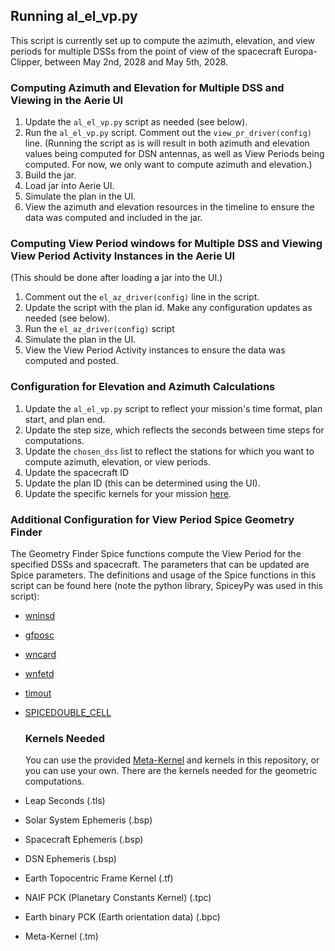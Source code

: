 ## Running al_el_vp.py
This script is currently set up to compute the azimuth, elevation, and view periods for multiple DSSs from the point of view of the spacecraft Europa-Clipper, between May 2nd, 2028 and May 5th, 2028.

### Computing Azimuth and Elevation for Multiple DSS and Viewing in the Aerie UI
1. Update the `al_el_vp.py` script as needed (see below).
2. Run the `al_el_vp.py` script. Comment out the `view_pr_driver(config)` line. (Running the script as is will result in both azimuth and elevation values being computed for DSN antennas, as well as View Periods being computed. For now, we only want to compute azimuth and elevation.) 
3. Build the jar.
4. Load jar into Aerie UI.
5. Simulate the plan in the UI.
6. View the azimuth and elevation resources in the timeline to ensure the data was computed and included in the jar.

### Computing View Period windows for Multiple DSS and Viewing View Period Activity Instances in the Aerie UI 
(This should be done after loading a jar into the UI.)
1. Comment out the `el_az_driver(config)` line in the script.
2. Update the script with the plan id. Make any configuration updates as needed (see below).
3. Run the `el_az_driver(config)` script
4. Simulate the plan in the UI.
5. View the View Period Activity instances to ensure the data was computed and posted.

### Configuration for Elevation and Azimuth Calculations
1. Update the `al_el_vp.py` script to reflect your mission's time format, plan start, and plan end.
2. Update the step size, which reflects the seconds between time steps for computations.
3. Update the `chosen_dss` list to reflect the stations for which you want to compute azimuth, elevation, or view periods.
4. Update the spacecraft ID
5. Update the plan ID (this can be determined using the UI).
6. Update the specific kernels for your mission [here](https://github.com/NASA-AMMOS/multi-mission-utilities-DSN/tree/main/python_scripts/libaerie/spice_calcs/kernels).

### Additional Configuration for View Period Spice Geometry Finder
The Geometry Finder Spice functions compute the View Period for the specified DSSs and spacecraft. The parameters that can be updated are Spice parameters. The definitions and usage of the Spice functions in this script can be found here (note the python library, SpiceyPy was used in this script):
* [wninsd](https://naif.jpl.nasa.gov/pub/naif/toolkit_docs/FORTRAN/spicelib/wninsd.html)
* [gfposc](https://naif.jpl.nasa.gov/pub/naif/toolkit_docs/FORTRAN/spicelib/gfposc)
* [wncard](https://naif.jpl.nasa.gov/pub/naif/toolkit_docs/FORTRAN/spicelib/wncard)
* [wnfetd](https://naif.jpl.nasa.gov/pub/naif/toolkit_docs/FORTRAN/spicelib/wnfetd)
* [timout](https://naif.jpl.nasa.gov/pub/naif/toolkit_docs/FORTRAN/spicelib/timout.html)
* [SPICEDOUBLE_CELL](https://spiceypy.readthedocs.io/en/v2.3.1/documentation.html#spiceypy.utils.support_types.SPICEDOUBLE_CELL)

  ### Kernels Needed
  You can use the provided [Meta-Kernel](https://github.com/NASA-AMMOS/multi-mission-utilities-DSN/blob/main/python_scripts/libaerie/spice_calcs/erotat.tm) and kernels in this repository, or you can use your own. There are the kernels needed for the geometric computations.
* Leap Seconds (.tls)
* Solar System Ephemeris (.bsp)
* Spacecraft Ephemeris (.bsp)
* DSN Ephemeris (.bsp)
* Earth Topocentric Frame Kernel (.tf)
* NAIF PCK (Planetary Constants Kernel) (.tpc)
* Earth binary PCK (Earth orientation data) (.bpc)
* Meta-Kernel (.tm)
  
